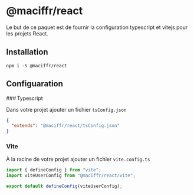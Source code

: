 # @maciffr/react

Le but de ce paquet est de fournir la configuration typescript et vitejs pour les projets React.

## Installation

`npm i -S @maciffr/react`

## Configuaration 

### Typescript

Dans votre projet ajouter un fichier `tsConfig.json`

```json
{
  "extends": "@maciffr/react/tsConfig.json"
}
```

### Vite

À la racine de votre projet ajouter un fichier `vite.config.ts`

```typescript
import { defineConfig } from "vite";
import viteUserConfig from "@maciffr/react/vite";

export default defineConfig(viteUserConfig);
```